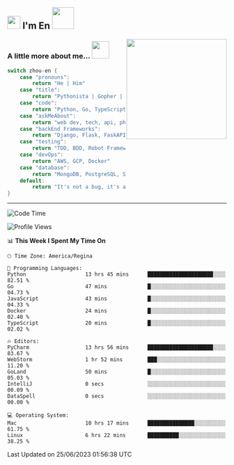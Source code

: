 <h2><img src="https://emojis.slackmojis.com/emojis/images/1531849430/4246/blob-sunglasses.gif?1531849430" width="30"/> I'm En <img src="https://media.giphy.com/media/12oufCB0MyZ1Go/giphy.gif" width="50"></h2>

<img align='right' src="https://media.giphy.com/media/GP1TJJSV4Ys1r64q2A/giphy.gif" width="230">
<!-- <img align='right' src="https://media.giphy.com/media/M9gbBd9nbDrOTu1Mqx/giphy.gif" width="230"> -->


### A little more about me... <img src="https://media.giphy.com/media/jjcvCCXrM3iCY/giphy.gif" width="40">  
<!--
```javascript
const zhou-en = {
    pronouns: "He" | "Him",
    title: "Pythonista" | "Gopher" | "Rustacean",
    code: ["Python", "Go", "Rust", "TypeScript"],
    askMeAbout: ["web dev", "tech", "app dev", "photography"],
    technologies: {
        backEnd: {
            python: ["Django", "Flask", "FaskAPI"],
            go: []
        },
        scraping: ["selenium", "scrapy", "spider"],
        testing: ["Robot Framework"],
        devOps: ["AWS", "Docker", "GCP", "Nginx"],
        databases: ["mongo", "postgresql", "sqlite"],
        misc: ["Firebase", "Heroku"]
    },
    architecture: ["Event Driven Architecture", "Microservices"],
    currentFocus: ["Temporal", "Rust"],
    funFact: "It's not a bug, it's a feature!"
};
```
  -->

```go
switch zhou-en {
    case "pronouns":
        return "He | Him"
    case "title":
        return "Pythonista | Gopher | Rustacean"
    case "code":
        return "Python, Go, TypeScript, Rust"
    case "askMeAbout":
        return "web dev, tech, api, photography, basketball"
    case "backEnd Frameworks":
        return "Django, Flask, FaskAPI, Temporal"
    case "testing":
        return "TDD, BDD, Robot Framework, pytest"
    case "devOps":
        return "AWS, GCP, Docker"
    case "database":
        return "MongoDB, PostgreSQL, Sqlit"
    default:
        return "It's not a bug, it's a feature!"
}
```




---
<!--START_SECTION:waka-->
![Code Time](http://img.shields.io/badge/Code%20Time-757%20hrs%2030%20mins-blue)

![Profile Views](http://img.shields.io/badge/Profile%20Views-51-blue)

📊 **This Week I Spent My Time On** 

```text
🕑︎ Time Zone: America/Regina

💬 Programming Languages: 
Python                   13 hrs 45 mins      █████████████████████░░░░   82.51 % 
Go                       47 mins             █░░░░░░░░░░░░░░░░░░░░░░░░   04.73 % 
JavaScript               43 mins             █░░░░░░░░░░░░░░░░░░░░░░░░   04.33 % 
Docker                   24 mins             █░░░░░░░░░░░░░░░░░░░░░░░░   02.40 % 
TypeScript               20 mins             █░░░░░░░░░░░░░░░░░░░░░░░░   02.02 % 

🔥 Editors: 
PyCharm                  13 hrs 56 mins      █████████████████████░░░░   83.67 % 
WebStorm                 1 hr 52 mins        ███░░░░░░░░░░░░░░░░░░░░░░   11.20 % 
GoLand                   50 mins             █░░░░░░░░░░░░░░░░░░░░░░░░   05.03 % 
IntelliJ                 0 secs              ░░░░░░░░░░░░░░░░░░░░░░░░░   00.09 % 
DataSpell                0 secs              ░░░░░░░░░░░░░░░░░░░░░░░░░   00.00 % 

💻 Operating System: 
Mac                      10 hrs 17 mins      ███████████████░░░░░░░░░░   61.75 % 
Linux                    6 hrs 22 mins       ██████████░░░░░░░░░░░░░░░   38.25 % 
```


 Last Updated on 25/06/2023 01:56:38 UTC
<!--END_SECTION:waka-->
